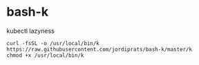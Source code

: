 # bash-k

kubectl lazyness

```
curl -fsSL -o /usr/local/bin/k https://raw.githubusercontent.com/jordiprats/bash-k/master/k
chmod +x /usr/local/bin/k
```